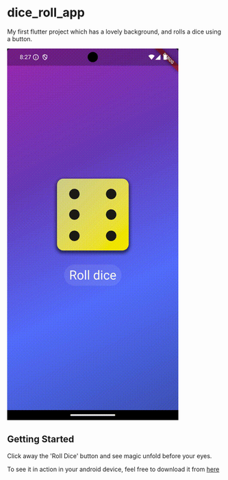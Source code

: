 # dice_roll_app

My first flutter project which has a lovely background, and rolls a dice using a button.

![Demo](screenrecordings/Screen_recording_20240820_202807.gif)


## Getting Started

Click away the 'Roll Dice' button and see magic unfold before your eyes.

To see it in action in your android device, feel free to download it from [here](deployables/app-release.apk) 